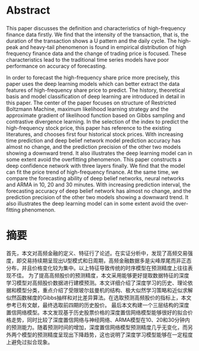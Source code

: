 # Abstract
###
This paper discusses the definition and characteristics of high-frequency finance data firstly. We find that the intensity of the transaction, that is, the duration of the transaction shows a U pattern and the daily cycle. The high-peak and heavy-tail phenomenon is found in empirical distribution of high frequency finance data and the change of trading price is focused. These characteristics lead to the traditional time series models have poor performance on accuracy of forecasting.

In order to forecast the high-frequency share price more precisely, this paper uses the deep learning models which can better extract the data features of high-frequency share price to predict. The history, theoretical basis and model classification of deep learning are introduced in detail in this paper. The center of the paper focuses on structure of Restricted Boltzmann Machine, maximum likelihood learning strategy and the approximate gradient of likelihood function based on Gibbs sampling and contrastive divergence learning. In the selection of the index to predict the high-frequency stock price, this paper has reference to the existing literatures, and chooses first four historical stock prices. With increasing time prediction and deep belief network model prediction accuracy has almost no change, and the prediction precision of the other two models showing a downward trend. It also illustrates the deep learning model can in some extent avoid the overfitting phenomenon.
This paper constructs a deep confidence network with three layers finally. We find that the model can fit the price trend of high-frequency finance. At the same time, we compare the forecasting ability of deep belief networks, neural networks and ARMA in 10, 20 and 30 minutes. With increasing prediction interval, the forecasting accuracy of deep belief network has almost no change, and the prediction precision of the other two models showing a downward trend. It also illustrates the deep learning model can in some extent avoid the over-fitting phenomenon.

# 摘要
首先，本文对高频金融的定义、特征行了论述。在实证分析中，发现了高频交易强度，即交易持续期呈现出U型模式和日周期，高频金融数据多是尖峰厚尾而非正态分布，并且价格变化较为集中。以上特征导致传统的时序模型在预测精度上往往表现不佳。
 为了提高高频股价的预测精度，本文采用能够更好提取数据特征的深度学习模型对高频股价数据进行建模预测。本文详细介绍了深度学习的历史、理论依据和模型分类，重点介绍了受限玻尔兹曼机的结构、极大似然学习策略和近似求解似然函数梯度的Gibbs抽样和对比差异算法。在选取预测高频股价的指标上，本文参考已有文献，最终选取前四期的历史股价。
   最后本文构建一个三层结构的深度置信网络模型。本文发现基于历史股票价格的深度置信网络模型能够很好的拟合价格走势，同时比较了深度置信网络与神经网络、ARMA模型在10、20和30分钟内的预测能力。随着预测时间的增加，深度置信网络模型预测精度几乎无变化，而另外两个模型的预测精度呈现出下降趋势，这也说明了深度学习模型能够在一定程度上避免过拟合现象。

